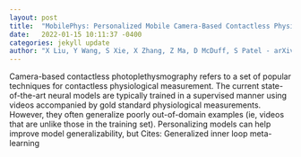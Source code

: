 ```yaml
---
layout: post
title:  "MobilePhys: Personalized Mobile Camera-Based Contactless Physiological Sensing"
date:   2022-01-15 10:11:37 -0400
categories: jekyll update
author: "X Liu, Y Wang, S Xie, X Zhang, Z Ma, D McDuff, S Patel - arXiv preprint arXiv , 2022"
---
```

Camera-based contactless photoplethysmography refers to a set of popular techniques for contactless physiological measurement. The current state-of-the-art neural models are typically trained in a supervised manner using videos accompanied by gold standard physiological measurements. However, they often generalize poorly out-of-domain examples (ie, videos that are unlike those in the training set). Personalizing models can help improve model generalizability, but Cites: Generalized inner loop meta-learning